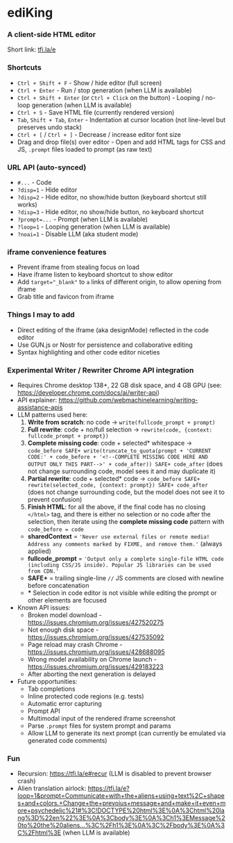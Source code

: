 # ediKing
### A client-side HTML editor
Short link: [tfi.la/e](https://tfi.la/e)

### Shortcuts
- `Ctrl + Shift + F` - Show / hide editor (full screen)
- `Ctrl + Enter` - Run / stop generation (when LLM is available)
- `Ctrl + Shift + Enter` (or `Ctrl + Click` on the button) - Looping / no-loop generation (when LLM is available)
- `Ctrl + S` - Save HTML file (currently rendered version)
- `Tab`, `Shift + Tab`, `Enter` - Indentation at cursor location (not line-level but preserves undo stack)
- `Ctrl + [` / `Ctrl + ]` - Decrease / increase editor font size
- Drag and drop file(s) over editor - Open and add HTML tags for CSS and JS, `.prompt` files loaded to prompt (as raw text)

### URL API (auto-synced)
- `#...` - Code
- `?disp=1` - Hide editor
- `?disp=2` - Hide editor, no show/hide button (keyboard shortcut still works)
- `?disp=3` - Hide editor, no show/hide button, no keyboard shortcut
- `?prompt=...` - Prompt (when LLM is available)
- `?loop=1` - Looping generation (when LLM is available)
- `?noai=1` - Disable LLM (aka student mode)

### iframe convenience features
- Prevent iframe from stealing focus on load
- Have iframe listen to keyboard shortcut to show editor
- Add `target="_blank"` to `a` links of different origin, to allow opening from iframe
- Grab title and favicon from iframe

### Things I may to add
- Direct editing of the iframe (aka designMode) reflected in the code editor
- Use GUN.js or Nostr for persistence and collaborative editing
- Syntax highlighting and other code editor niceties

### Experimental Writer / Rewriter Chrome API integration
- Requires Chrome desktop 138+, 22 GB disk space, and 4 GB GPU (see: https://developer.chrome.com/docs/ai/writer-api)
- API explainer: https://github.com/webmachinelearning/writing-assistance-apis
- LLM patterns used here:
  1. __Write from scratch__: no code -> `write(fullcode_prompt + prompt)`
  2. __Full rewrite__: code + no/full selection -> `rewrite(code, {context: fullcode_prompt + prompt})`
  3. __Complete missing code__: code + selected* whitespace -> `code_before SAFE+ write(truncate_to_quota(prompt + 'CURRENT CODE:' + code_before + '<!--COMPLETE MISSING CODE HERE AND OUTPUT ONLY THIS PART-->' + code_after)) SAFE+ code_after` (does not change surrounding code, model sees it and may duplicate it)
  4. __Partial rewrite__: code + selected* code -> `code_before SAFE+ rewrite(selected_code, {context: prompt}) SAFE+ code_after` (does not change surrounding code, but the model does not see it to prevent confusion)
  5. __Finish HTML__: for all the above, if the final code has no closing `</html>` tag, and there is either no selection or no code after the selection, then iterate using the __complete missing code__ pattern with `code_before = code`
  - __sharedContext__ = `'Never use external files or remote media! Address any comments marked by FIXME, and remove them.'` (always applied)
  - __fullcode_prompt__ = `'Output only a complete single-file HTML code (including CSS/JS inside). Popular JS libraries can be used from CDN.'`
  - __SAFE+__ = trailing single-line `//` JS comments are closed with newline before concatenation
  - __*__ Selection in code editor is not visible while editing the prompt or other elements are focused
- Known API issues:
  - Broken model download - https://issues.chromium.org/issues/427520275
  - Not enough disk space - https://issues.chromium.org/issues/427535092
  - Page reload may crash Chrome - https://issues.chromium.org/issues/428688095
  - Wrong model availability on Chrome launch - https://issues.chromium.org/issues/429183223
  - After aborting the next generation is delayed
- Future opportunities:
  - Tab completions
  - Inline protected code regions (e.g. tests)
  - Automatic error capturing
  - Prompt API
  - Multimodal input of the rendered iframe screenshot
  - Parse `.prompt` files for system prompt and params
  - Allow LLM to generate its next prompt (can currently be emulated via generated code comments)

### Fun
- Recursion: https://tfi.la/e#recur (LLM is disabled to prevent browser crash)
- Alien translation airlock: https://tfi.la/e?loop=1&prompt=Communicate+with+the+aliens+using+text%2C+shapes+and+colors.+Change+the+prevoius+message+and+make+it+even+more+psychedelic%21#%3C!DOCTYPE%20html%3E%0A%3Chtml%20lang%3D%22en%22%3E%0A%3Cbody%3E%0A%3Ch1%3EMessage%20to%20the%20aliens...%3C%2Fh1%3E%0A%3C%2Fbody%3E%0A%3C%2Fhtml%3E (when LLM is available)